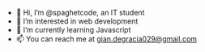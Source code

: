- 👋 Hi, I’m @spaghetcode, an IT student
- 👀 I’m interested in web development
- 🌱 I’m currently learning Javascript
- 📫 You can reach me at gian.degracia029@gmail.com

<!---
spaghetcode/spaghetcode is a ✨ special ✨ repository because its `README.md` (this file) appears on your GitHub profile.
You can click the Preview link to take a look at your changes.
--->

